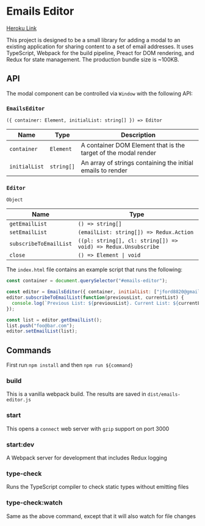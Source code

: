 # Emails Editor

[Heroku Link](https://emails-editor.herokuapp.com/)

This project is designed to be a small library for adding a modal to an existing application for sharing content to a set of email addresses. It uses TypeScript, Webpack for the build pipeline, Preact for DOM rendering, and Redux for state management. The production bundle size is ~100KB.

## API

The modal component can be controlled via `Window` with the following API:

### `EmailsEditor`
`({ container: Element, initialList: string[] }) => Editor`

| Name | Type | Description
| - | - | - |
| `container` | `Element` | A container DOM Element that is the target of the modal render
| `initialList` | `string[]` | An array of strings containing the initial emails to render

### `Editor`
`Object`

| Name | Type |
| - | - |
| `getEmailList` | `() => string[]`
| `setEmailList` | `(emailList: string[]) => Redux.Action`
| `subscribeToEmailList` | `((pl: string[], cl: string[]) => void) => Redux.Unsubscribe`
| `close` | `() => Element \| void`


The `index.html` file contains an example script that runs the following:

```javascript
const container = document.querySelector("#emails-editor");

const editor = EmailsEditor({ container, initialList: ["jford8820@gmail.com"] });
editor.subscribeToEmailList(function(previousList, currentList) {
  console.log(`Previous List: ${previousList}. Current List: ${currentList}.`);
});

const list = editor.getEmailList();
list.push("foo@bar.com");
editor.setEmailList(list);
```

## Commands

First run `npm install` and then `npm run ${command}`

### build

This is a vanilla webpack build. The results are saved in `dist/emails-editor.js`

### start

This opens a `connect` web server with `gzip` support on port 3000

### start:dev

A Webpack server for development that includes Redux logging

### type-check

Runs the TypeScript compiler to check static types without emitting files

### type-check:watch

Same as the above command, except that it will also watch for file changes